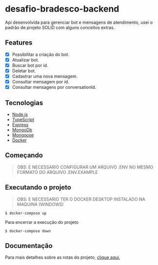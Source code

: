 # desafio-bradesco-backend

Api desenvolvida para gerenciar bot e mensagens de atendimento, usei o padrão de projeto SOLID com alguns conceitos extras.

## Features
- [x] Possibilitar a criação do bot.
- [x] Atualizar bot.
- [x] Buscar bot por id.
- [x] Deletar bot.
- [x] Cadastrar uma nova mensagem.
- [x] Consultar mensagem por id.
- [x] Consultar mensagens por conversationId.

## Tecnologias 
- [Node.js](https://nodejs.org/en/)
- [TypeScript](https://www.typescriptlang.org/)
- [Express](https://expressjs.com/pt-br/)
- [MongoDb](https://www.mongodb.com/)
- [Mongoose](https://mongoosejs.com/)
- [Docker](https://www.docker.com/)
 

## Começando
> OBS: E NECESSARIO CONFIGURAR UM ARQUIVO .ENV NO MESMO FORMATO DO ARQUIVO .ENV.EXAMPLE

## Executando o projeto
> OBS: E NECESSARIO TER O DOCKER DESKTOP INSTALADO NA MAQUINA (WINDOWS)
```
$ docker-compose up
```
Para encerrar a execução do projeto
```
$ docker-compose down
```

## Documentação
Para mais detalhes sobre as rotas do projeto, [clique aqui.](https://documenter.getpostman.com/view/15611768/2s8Z76wpGs)
